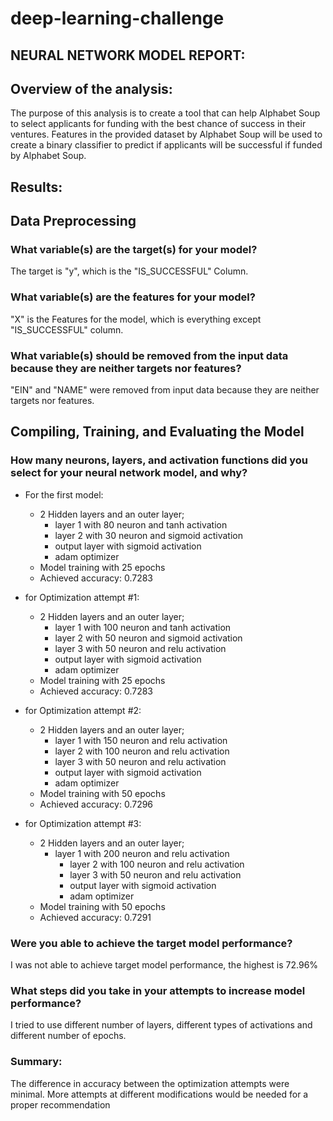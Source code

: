 # deep-learning-challenge

## NEURAL NETWORK MODEL REPORT:
 
## Overview of the analysis:
The purpose of this analysis is to create a tool that can help Alphabet Soup to select applicants for funding with the best chance of success in their ventures. Features in the provided dataset by Alphabet Soup will be used to create a binary classifier to predict if applicants will be successful if funded by Alphabet Soup.

## Results:

## Data Preprocessing

### What variable(s) are the target(s) for your model?
The target is "y", which is the "IS_SUCCESSFUL" Column.

### What variable(s) are the features for your model?
"X" is the Features for the model, which is everything except "IS_SUCCESSFUL" column. 

### What variable(s) should be removed from the input data because they are neither targets nor features?
"EIN" and "NAME" were removed from input data because they are neither targets nor features.

## Compiling, Training, and Evaluating the Model

### How many neurons, layers, and activation functions did you select for your neural network model, and why?
- For the first model: 
    - 2 Hidden layers and an outer layer;
        - layer 1 with 80 neuron and tanh activation
        - layer 2 with 30 neuron and sigmoid activation
        - output layer with sigmoid activation
        - adam optimizer
    - Model training with 25 epochs
    - Achieved accuracy: 0.7283

- for Optimization attempt #1:
    - 2 Hidden layers and an outer layer;
        - layer 1 with 100 neuron and tanh activation
        - layer 2 with 50 neuron and sigmoid activation
        - layer 3 with 50 neuron and relu activation
        - output layer with sigmoid activation
        - adam optimizer
    - Model training with 25 epochs
    - Achieved accuracy: 0.7283

- for Optimization attempt #2:
    - 2 Hidden layers and an outer layer;
       - layer 1 with 150 neuron and relu activation
       - layer 2 with 100 neuron and relu activation
       - layer 3 with 50 neuron and relu activation
       - output layer with sigmoid activation
       - adam optimizer
    - Model training with 50 epochs
    - Achieved accuracy: 0.7296

- for Optimization attempt #3:
    - 2 Hidden layers and an outer layer;
      - layer 1 with 200 neuron and relu activation
        - layer 2 with 100 neuron and relu activation
        - layer 3 with 50 neuron and relu activation
        - output layer with sigmoid activation
        - adam optimizer
    - Model training with 50 epochs
    - Achieved accuracy: 0.7291 


### Were you able to achieve the target model performance?
I was not able to achieve target model performance, the highest is 72.96%
### What steps did you take in your attempts to increase model performance?
I tried to use different number of layers, different types of activations and different number of epochs.
### Summary: 
The difference in accuracy between the optimization attempts were minimal. More attempts at different modifications would be needed for a proper recommendation
